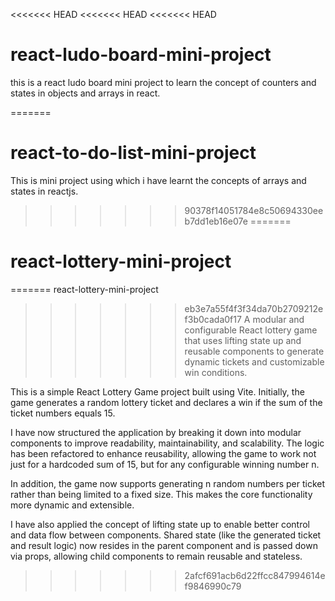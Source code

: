 <<<<<<< HEAD
<<<<<<< HEAD
<<<<<<< HEAD
# react-ludo-board-mini-project 
this is a react ludo board mini project to learn the concept of counters and states in objects and arrays in react.

=======
# react-to-do-list-mini-project
This is mini project using which i have learnt the concepts of arrays and states in reactjs.
>>>>>>> 90378f14051784e8c50694330eeb7dd1eb16e07e
=======
# react-lottery-mini-project
=======
 react-lottery-mini-project
>>>>>>> eb3e7a55f4f3f34da70b2709212ef3b0cada0f17
A modular and configurable React lottery game that uses lifting state up and reusable components to generate dynamic tickets and customizable win conditions.

This is a simple React Lottery Game project built using Vite. Initially, the game generates a random lottery ticket and declares a win if the sum of the ticket numbers equals 15.

I have now structured the application by breaking it down into modular components to improve readability, maintainability, and scalability. The logic has been refactored to enhance reusability, allowing the game to work not just for a hardcoded sum of 15, but for any configurable winning number n.

In addition, the game now supports generating n random numbers per ticket rather than being limited to a fixed size. This makes the core functionality more dynamic and extensible.

I have also applied the concept of lifting state up to enable better control and data flow between components. Shared state (like the generated ticket and result logic) now resides in the parent component and is passed down via props, allowing child components to remain reusable and stateless.

>>>>>>> 2afcf691acb6d22ffcc847994614ef9846990c79
